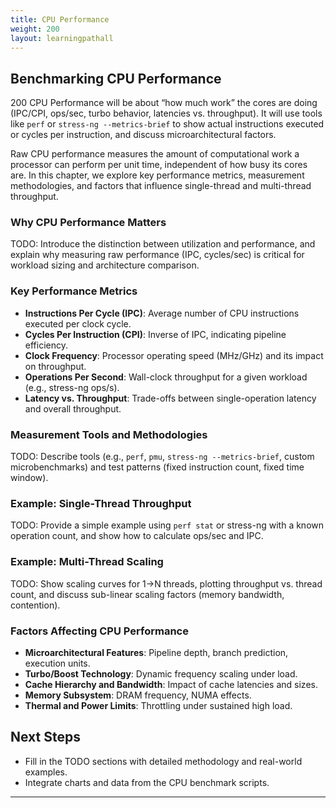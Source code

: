 ```yaml
---
title: CPU Performance
weight: 200
layout: learningpathall
---
```


## Benchmarking CPU Performance

200 CPU Performance will be about “how much work” the cores are doing (IPC/CPI, ops/sec, turbo behavior, latencies vs. throughput). It will use tools like `perf` or `stress-ng --metrics-brief` to show actual instructions executed or cycles per instruction, and discuss microarchitectural factors.

Raw CPU performance measures the amount of computational work a processor can perform per unit time, independent of how busy its cores are. In this chapter, we explore key performance metrics, measurement methodologies, and factors that influence single-thread and multi-thread throughput.

### Why CPU Performance Matters

TODO: Introduce the distinction between utilization and performance, and explain why measuring raw performance (IPC, cycles/sec) is critical for workload sizing and architecture comparison.

### Key Performance Metrics

- **Instructions Per Cycle (IPC)**: Average number of CPU instructions executed per clock cycle.
- **Cycles Per Instruction (CPI)**: Inverse of IPC, indicating pipeline efficiency.
- **Clock Frequency**: Processor operating speed (MHz/GHz) and its impact on throughput.
- **Operations Per Second**: Wall-clock throughput for a given workload (e.g., stress-ng ops/s).
- **Latency vs. Throughput**: Trade-offs between single-operation latency and overall throughput.

### Measurement Tools and Methodologies

TODO: Describe tools (e.g., `perf`, `pmu`, `stress-ng --metrics-brief`, custom microbenchmarks) and test patterns (fixed instruction count, fixed time window).

### Example: Single-Thread Throughput

TODO: Provide a simple example using `perf stat` or stress-ng with a known operation count, and show how to calculate ops/sec and IPC.

### Example: Multi-Thread Scaling

TODO: Show scaling curves for 1→N threads, plotting throughput vs. thread count, and discuss sub-linear scaling factors (memory bandwidth, contention).

### Factors Affecting CPU Performance

- **Microarchitectural Features**: Pipeline depth, branch prediction, execution units.
- **Turbo/Boost Technology**: Dynamic frequency scaling under load.
- **Cache Hierarchy and Bandwidth**: Impact of cache latencies and sizes.
- **Memory Subsystem**: DRAM frequency, NUMA effects.
- **Thermal and Power Limits**: Throttling under sustained high load.

## Next Steps

- Fill in the TODO sections with detailed methodology and real-world examples.
- Integrate charts and data from the CPU benchmark scripts.
  
---